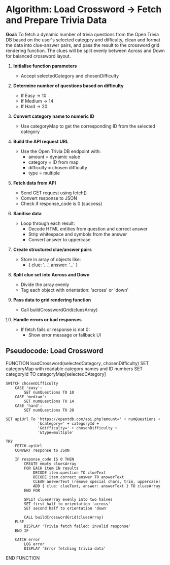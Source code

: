 # Algorithm: Load Crossword -> Fetch and Prepare Trivia Data

**Goal:** To fetch a dynamic number of trivia questions from the Open Trivia DB based on the user's selected categpry and difficulty, clean and format the data into clue-answer pairs, and pass the result to the crossword grid rendering function. The clues will be split evenly between Across and Down for balanced crossword layout.

1. **Initialise function parameters**
    - Accept selectedCategory and chosenDifficulty

2. **Determine number of questions based on difficulty**
    - If Easy -> 10
    - If Medium -> 14
    - If Hard -> 20

3. **Convert category name to numeric ID**
    - Use categoryMap to get the corresponding ID from the selected category

4. **Build the API request URL**
    - Use the Open Trivia DB endpoint with:
        - amount = dynamic value
        - category = ID from map
        - difficulty = chosen difficulty
        - type = multiple

5. **Fetch data from API**
    - Send GET request using fetch()
    - Convert response to JSON
    - Check if response_code is 0 (success)

6. **Sanitise data**
    - Loop through each result:
        - Decode HTML entities from question and correct answer
        - Strip whitespace and symbols from the answer
        - Convert answer to uppercase

7. **Create structured clue/answer pairs**
    - Store in array of objects like:
        - { clue: '...', answer: '...' }

8. **Split clue set into Across and Down**
    - Divide the array evenly
    - Tag each object with orientation: 'across' or 'down'

9. **Pass data to grid rendering function**
    - Call buildCrosswordGrid(cluesArray)

10. **Handle errors or bad responses**
    - If fetch fails or response is not 0:
        - Show error message or fallback UI

## Pseudocode: Load Crossword

FUNCTION loadCrossword(selectedCategory, chosenDifficulty)
    SET categoryMap with readable category names and ID numbers
    SET categoryId TO categoryMap[selectedCAtegory]

    SWITCH chosenDifficulty
        CASE 'easy': 
            SET numQuestions TO 10
        CASE 'medium':
            SET numQuestions TO 14
        CASE 'hard':
            SET numQuestions TO 20
    
    SET apiUrl To 'https://opentdb.com/api.php?amount=' + numQuestions + 
                  '&category=' + categoryId + 
                  '&difficulty=' + chosenDifficulty + 
                  '&type=multiple'

    TRY
        FETCH apiUrl
        CONVERT response to JSON

        IF response_code IS 0 THEN
            CREATE empty cluesArray
            FOR EACH item IN results
                DECODE item.question TO clueText
                DECODE item.correct_answer TO answerText
                CLEAN answerText (remove special chars, trim, uppercase)
                ADD { clue: clueText, answer: answerText } TO cluesArray
            END FOR

            SPLIT cluesArray evenly into two halves
            SET first half to orientation 'across'
            SET second half to orientation 'down'

            CALL buildCrosswordGrid(cluesArray)
        ELSE
            DISPLAY 'Trivia fetch failed: invalid response'
        END IF

        CATCH error
            LOG error
            DISPLAY 'Error fetching trivia data'
END FUNCTION